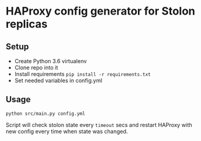 # HAProxy config generator for Stolon replicas

## Setup

* Create Python 3.6 virtualenv
* Clone repo into it
* Install requirements `pip install -r requirements.txt`
* Set needed variables in config.yml

## Usage

`python src/main.py config.yml`

Script will check stolon state every `timeout` secs and restart HAProxy with new config every time when state was changed.